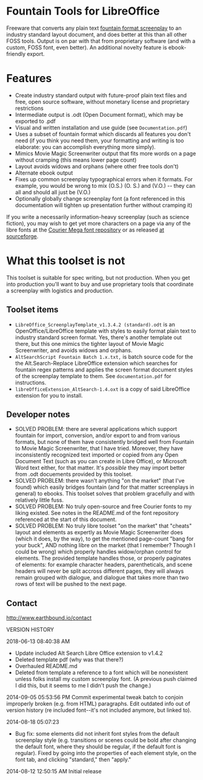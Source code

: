# Fountain Tools for LibreOffice
Freeware that converts any plain text [fountain format screenplay](http://fountain.io) to an industry standard layout document, and does better at this than all other FOSS tools. Output is on par with that from proprietary software (and with a custom, FOSS font, even better). An additional novelty feature is ebook-friendly export.

# Features
- Create industry standard output with future-proof plain text files and free, open source software, without monetary license and proprietary restrictions
- Intermediate output is .odt (Open Document format), which may be exported to .pdf
- Visual and written installation and use guide (see `Documentation.pdf`)
- Uses a subset of fountain format which discards all features you don't need (if you think you need them, your formatting and writing is too elaborate: you can accomplish everything more simply).
- Mimics Movie Magic Screenwriter output that fits more words on a page without cramping (this means lower page count)
- Layout avoids widows and orphans (where other free tools don't)
- Alternate ebook output
- Fixes up common screenplay typographical errors when it formats. For example, you would be wrong to mix (O.S.) (O. S.) and (V.O.) -- they can all and should all just be (V.O.)
- Optionally globally change screenplay font (a font referenced in this documentation will tighten up presentation further without cramping it)

If you write a necessarily information-heavy screenplay (such as science fiction), you may wish to get yet more characters on a page via any of the libre fonts at the [Courier Mega font repository](https://github.com/r-alex-hall/CourierMegaFont) or as released [at sourceforge](http://fountainlibreofficetools.sourceforge.net).

# What this toolset is not
This toolset is suitable for spec writing, but not production. When you get into production you'll want to buy and use proprietary tools that coordinate a screenplay with logistics and production.

## Toolset items

- `LibreOffice_ScreenplayTemplate_v1.3.4.2 (standard).odt` is an OpenOffice/LibreOffice template with styles to easily format plain text to industry standard screen format. Yes, there's another template out there, but this one mimics the tighter layout of Movie Magic Screenwriter, and avoids widows and orphans.
- `AltSearchScript Fountain Batch 1.x.txt,` is batch source code for the the Alt.Search-Replace LibreOffice extension which searches for fountain regex patterns and applies the screen format document styles of the screenplay template to them. See `documentation.pdf` for instructions.
- `libreOfficeExtension_AltSearch-1.4.oxt` is a copy of said LibreOffice extension for you to install.

## Developer notes
- SOLVED PROBLEM: there are several applications which support fountain for import, conversion, and/or export to and from various formats, but none of them have consistently bridged well from Fountain to Movie Magic Screenwriter, that I have tried. Moreover, they have inconsistently recognized text imported or copied from any Open Document Text (such as you can create in Libre Office), or Microsoft Word text either, for that matter. It's *possible* they may import better from .odt docuements provided by this toolset.
- SOLVED PROBLEM: there wasn't anything "on the market" (that I've found) which easily bridges fountain (and for that matter screenplays in general) to ebooks. This toolset solves that problem gracefully and with relatively little fuss.
- SOLVED PROBLEM: No truly open-source and free Courier fonts to my liking existed. See notes in the README.md of the font repository referenced at the start of this document.
- SOLVED PROBLEM: No truly libre toolset "on the market" that "cheats" layout and elements as expertly as Movie Magic Screenwriter does (which it does, by the way), to get the mentioned page-count "bang for your buck", AND nothing libre on the market (that I remember? Though I could be wrong) which properly handles widow/orphan control for elements. The provided template handles those, or properly paginates of elements: for example character headers, parentheticals, and scene headers will never be split accross different pages, they will always remain grouped with dialogue, and dialogue that takes more than two rows of text will be pushed to the next page.

## Contact
http://www.earthbound.io/contact

VERSION HISTORY

2018-06-13 08:40:38 AM
- Update included Alt Search Libre Office extension to v1.4.2
- Deleted template pdf (why was that there?)
- Overhauled README.md
- Deleted from template a reference to a font which will be nonexistent unless folks install my custom screenplay font. (A previous push claimed I did this, but it seems to me I didn't push the change.)

2014-09-05 05:53:56 PM
Commit experimental tweak batch to conjoin improperly broken (e.g. from HTML) paragraphs. Edit outdated info out of version history (re included font--it's not included anymore, but linked to).

2014-08-18 05:07:23
- Bug fix: some elements did not inherit font styles from the default screenplay style (e.g. transitions or scenes could be bold after changing the default font, where they should be regular, if the default font is regular). Fixed by going into the properties of each element style, on the font tab, and clicking "standard," then "apply."

2014-08-12 12:50:15 AM
Initial release